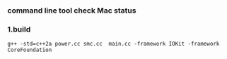 ### command line tool check Mac status




### 1.build

```shell
g++ -std=c++2a power.cc smc.cc  main.cc -framework IOKit -framework CoreFoundation
```